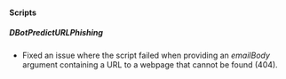 
#### Scripts
##### DBotPredictURLPhishing
- Fixed an issue where the script failed when providing an *emailBody* argument containing a URL to a webpage that cannot be found (404).
